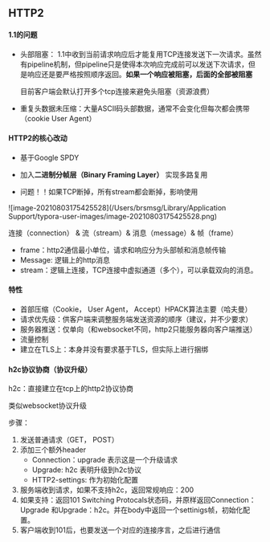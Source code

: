 ## HTTP2

#### 1.1的问题

* 头部阻塞： 1.1中收到当前请求响应后才能复用TCP连接发送下一次请求。虽然有pipeline机制，但pipeline只是使得本次响应完成前可以发送下次请求，但是响应还是要严格按照顺序返回。**如果一个响应被阻塞，后面的全部被阻塞**

  目前客户端会默认打开多个tcp连接来避免头阻塞（资源浪费）

* 重复头数据未压缩：大量ASCII码头部数据，通常不会变化但每次都会携带（cookie User Agent）

#### HTTP2的核心改动

* 基于Google SPDY

* 加入**二进制分帧层（Binary Framing Layer）** 实现多路复用
* 问题！！如果TCP断掉，所有stream都会断掉，影响使用

![image-20210803175425528](/Users/brsmsg/Library/Application Support/typora-user-images/image-20210803175425528.png)

连接（connection） & 流（stream）& 消息（message）& 帧（frame）

* frame：http2通信最小单位，请求和响应分为头部帧和消息帧传输
* Message: 逻辑上的http消息
* stream：逻辑上连接，TCP连接中虚拟通道（多个），可以承载双向的消息。

#### 特性

* 首部压缩（Cookie， User Agent， Accept）HPACK算法主要（哈夫曼）
* 请求优先级：供客户端来调整服务端发送资源的顺序（建议，并不少要求）
* 服务器推送：仅单向（和websocket不同，http2只能服务器向客户端推送）
* 流量控制
* 建立在TLS上：本身并没有要求基于TLS，但实际上进行捆绑



#### h2c协议协商（协议升级）

h2c：直接建立在tcp上的http2协议协商

类似websocket协议升级

步骤：

1. 发送普通请求（GET， POST）
2. 添加三个额外header
   * Connection：upgrade  表示这是一个升级请求
   * Upgrade: h2c 表明升级到h2c协议
   * HTTP2-settings: <base64 encoding> 作为初始化配置
3. 服务端收到请求，如果不支持h2c，返回常规响应：200
4. 如果支持：返回101 Switching Protocals状态码，并原样返回Connection：Upgrade  和Upgrade：h2c。并在body中返回一个settinigs帧，初始化配置。
5. 客户端收到101后，也要发送一个对应的连接序言，之后进行通信
